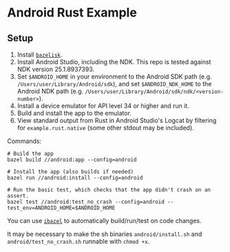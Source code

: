 # Android Rust Example

## Setup

1. Install [`bazelisk`](https://bazel.build/install/bazelisk).
2. Install Android Studio, including the NDK. This repo is tested against NDK version 25.1.8937393.
3. Set `$ANDROID_HOME` in your environment to the Android SDK path (e.g. `/Users/user/Library/Android/sdk`), and set `$ANDROID_NDK_HOME` to the Android NDK path (e.g. `/Users/user/Library/Android/sdk/ndk/<version-number>`).
4. Install a device emulator for API level 34 or higher and run it.
5. Build and install the app to the emulator.
6. View standard output from Rust in Android Studio's Logcat by filtering for `example.rust.native` (some other stdout may be included).

Commands:

```shell
# Build the app
bazel build //android:app --config=android

# Install the app (also builds if needed)
bazel run //android:install --config=android

# Run the basic test, which checks that the app didn't crash on an assert.
bazel test //android:test_no_crash --config=android --test_env=ANDROID_HOME=$ANDROID_HOME
```

You can use [`ibazel`](https://github.com/bazelbuild/bazel-watcher) to automatically build/run/test on code changes.

It may be necessary to make the sh binaries `android/install.sh` and `android/test_no_crash.sh` runnable with `chmod +x`.
